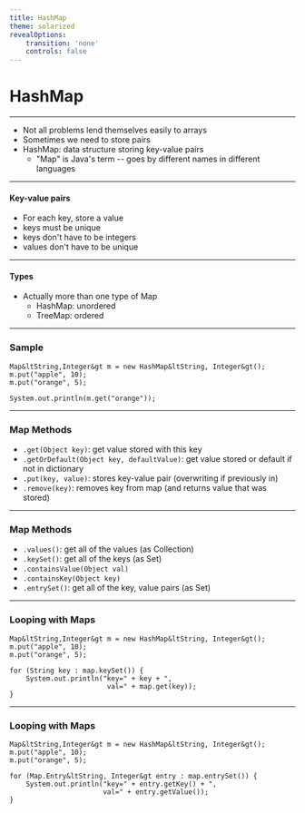 ```yaml
---
title: HashMap
theme: solarized
revealOptions:
    transition: 'none'
    controls: false
---
```


# HashMap

---

* Not all problems lend themselves easily to arrays
* Sometimes we need to store pairs
* HashMap:  data structure storing key-value pairs
  * "Map" is Java's term -- goes by different
    names in different languages

---

#### Key-value pairs

* For each key, store a value
* keys must be unique
* keys don't have to be integers
* values don't have to be unique

---

#### Types

* Actually more than one type of Map
  * HashMap:  unordered
  * TreeMap:  ordered

---

### Sample

```
Map&ltString,Integer&gt m = new HashMap&ltString, Integer&gt();
m.put("apple", 10);
m.put("orange", 5);

System.out.println(m.get("orange"));
```

---

### Map Methods

* `.get(Object key)`: get value stored with this key
* `.getOrDefault(Object key, defaultValue)`: get value stored or default if not in dictionary
* `.put(key, value)`: stores key-value pair (overwriting if previously in)
* `.remove(key)`: removes key from map (and returns value that was stored)

---

### Map Methods

* `.values()`: get all of the values (as Collection)
* `.keySet()`: get all of the keys (as Set)
* `.containsValue(Object val)`
* `.containsKey(Object key)`
* `.entrySet()`: get all of the key, value pairs (as Set)

---

### Looping with Maps

```
Map&ltString,Integer&gt m = new HashMap&ltString, Integer&gt();
m.put("apple", 10);
m.put("orange", 5);

for (String key : map.keySet()) {
    System.out.println("key=" + key + ",
                        val=" + map.get(key));
}
```

---

### Looping with Maps

```
Map&ltString,Integer&gt m = new HashMap&ltString, Integer&gt();
m.put("apple", 10);
m.put("orange", 5);

for (Map.Entry&ltString, Integer&gt entry : map.entrySet()) {
    System.out.println("key=" + entry.getKey() + ",
                       val=" + entry.getValue());
}
```

